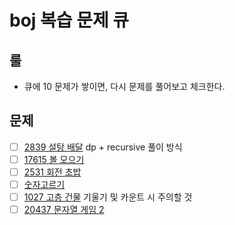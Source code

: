 # boj 복습 문제 큐
## 룰
- 큐에 10 문제가 쌓이면, 다시 문제를 풀어보고 체크한다.

## 문제
- [ ] [2839 설탕 배달](https://www.acmicpc.net/problem/2839) dp + recursive 풀이 방식
- [ ] [17615 볼 모으기](https://www.acmicpc.net/problem/17615)
- [ ] [2531 회전 초밥](https://www.acmicpc.net/problem/2531) 
- [ ] [숫자고르기](https://www.acmicpc.net/problem/2668)
- [ ] [1027 고층 건물](https://www.acmicpc.net/problem/1027) 기울기 및 카운트 시 주의할 것
- [ ] [20437 문자열 게임 2](https://www.acmicpc.net/problem/20437)
